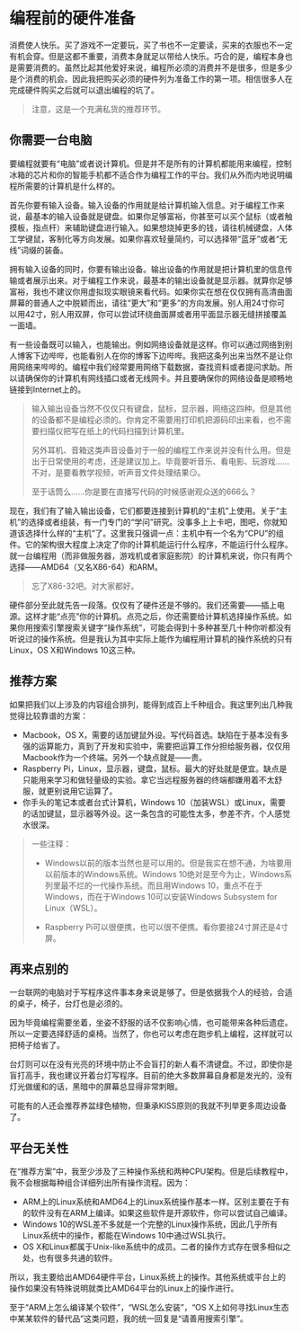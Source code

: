 # 编程前的硬件准备

消费使人快乐。买了游戏不一定要玩，买了书也不一定要读，买来的衣服也不一定有机会穿。但是这都不重要，消费本身就足以带给人快乐。巧合的是，编程本身也是需要消费的。虽然比起其他爱好来说，编程所必须的消费并不是很多，但是多少是个消费的机会。因此我把购买必须的硬件列为准备工作的第一项。相信很多人在完成硬件购买之后就可以退出编程的坑了。

> 注意，这是一个充满私货的推荐环节。

## 你需要一台电脑

要编程就要有“电脑”或者说计算机。但是并不是所有的计算机都能用来编程，控制冰箱的芯片和你的智能手机都不适合作为编程工作的平台。我们从外而内地说明编程所需要的计算机是什么样的。

首先你要有输入设备。输入设备的作用就是给计算机输入信息。对于编程工作来说，最基本的输入设备就是键盘。如果你足够富裕，你甚至可以买个鼠标（或者触摸板，指点杆）来辅助键盘进行输入。如果想烧掉更多的钱，请往机械键盘，人体工学键鼠，客制化等方向发展。如果你喜欢轻量简约，可以选择带“蓝牙”或者“无线”词缀的装备。

拥有输入设备的同时，你要有输出设备。输出设备的作用就是把计算机里的信息传输或者展示出来。对于编程工作来说，最基本的输出设备就是显示器。就算你足够富裕，我也不建议你用虚拟现实眼镜来看代码。如果你实在想在仅仅拥有高清曲面屏幕的普通人之中脱颖而出，请往“更大”和“更多”的方向发展。别人用24寸你可以用42寸，别人用双屏，你可以尝试环绕曲面屏或者用平面显示器无缝拼接覆盖一面墙。

有一些设备既可以输入，也能输出。例如网络设备就是这样。你可以通过网络到别人博客下边哔哔，也能看别人在你的博客下边哔哔。我把这条列出来当然不是让你用网络来哔哔的。编程中我们经常要用网络下载数据，查找资料或者提问求助。所以请确保你的计算机有网线插口或者无线网卡。并且要确保你的网络设备是顺畅地链接到Internet上的。

> 输入输出设备当然不仅仅只有键盘，鼠标，显示器，网络这四种。但是其他的设备都不是编程必须的。你肯定不需要用打印机把源码印出来看，也不需要扫描仪把写在纸上的代码扫描到计算机里。
>
> 另外耳机、音箱这类声音设备对于一般的编程工作来说并没有什么用。但是出于日常使用的考虑，还是建议加上。毕竟要听音乐、看电影、玩游戏……不对，是要看教学视频，听声音文件处理结果:smirk:。
>
> 至于话筒么……你是要在直播写代码的时候感谢观众送的666么？

现在，我们有了输入输出设备，它们都要连接到计算机的“主机”上使用。关于“主机”的选择或者组装，有一门专门的“学问”研究。没事多上上卡吧，图吧，你就知道该选择什么样的“主机”了。这里我只强调一点：主机中有一个名为“CPU”的组件。它的架构很大程度上决定了你的计算机能运行什么程序，不能运行什么程序。就一台编程用（而非做服务器，游戏机或者家庭影院）的计算机来说，你只有两个选择——AMD64（又名X86-64）和ARM。

> 忘了X86-32吧。对大家都好。

硬件部分至此就先告一段落。仅仅有了硬件还是不够的。我们还需要——插上电源。这样才能“点亮”你的计算机。点亮之后，你还需要给计算机选择操作系统。如果你用搜索引擎搜索关键字“操作系统”，可能会得到十多种甚至几十种你听都没有听说过的操作系统。但是我认为其中实际上能作为编程用计算机的操作系统的只有Linux，OS X和Windows 10这三种。

## 推荐方案

如果把我们以上涉及的内容组合排列，能得到成百上千种组合。我这里列出几种我觉得比较靠谱的方案：

* Macbook，OS X，需要的话加键鼠外设。写代码首选。缺陷在于基本没有多强的运算能力，真到了开发和实验中，需要把运算工作分担给服务器，仅仅用Macbook作为一个终端。另外一个缺点就是——贵。
* Raspberry Pi，Linux，显示器，键盘，鼠标。最大的好处就是便宜。缺点是只能用来学习和做轻量级的实验。拿它当远程服务器的终端都嫌用着不太舒服，就更别说用它运算了。
* 你手头的笔记本或者台式计算机，Windows 10（加装WSL）或Linux，需要的话加键鼠，显示器等外设。这一条包含的可能性太多，参差不齐，个人感觉水很深。

> 一些注释：
>
> * Windows以前的版本当然也是可以用的。但是我实在想不通，为啥要用以前版本的Windows系统。Windows 10绝对是至今为止，Windows系列里最不烂的一代操作系统。而且用Windows 10，重点不在于Windows，而在于Windows 10可以安装Windows Subsystem for Linux（WSL）。
>
> * Raspberry Pi可以很便携，也可以很不便携。看你要接24寸屏还是4寸屏。

## 再来点别的

一台联网的电脑对于写程序这件事本身来说是够了。但是依据我个人的经验，合适的桌子，椅子，台灯也是必须的。

因为毕竟编程需要坐着，坐姿不舒服的话不仅影响心情，也可能带来各种后遗症。所以一定要选择舒适的桌椅。当然了，你也可以考虑在跑步机上编程，这样就可以把椅子给省了。

台灯则可以在没有光亮的环境中防止不会盲打的新人看不清键盘。不过，即使你是盲打高手，我也建议开着台灯写程序。目前的绝大多数屏幕自身都是发光的，没有灯光做缓和的话，黑暗中的屏幕总显得非常刺眼。

可能有的人还会推荐养盆绿色植物，但秉承KISS原则的我就不列举更多周边设备了。

## 平台无关性

在“推荐方案”中，我至少涉及了三种操作系统和两种CPU架构。但是后续教程中，我不会根据每种组合详细列出所有操作流程。因为：

* ARM上的Linux系统和AMD64上的Linux系统操作基本一样。区别主要在于有的软件没有在ARM上编译。如果这些软件是开源软件，你可以尝试自己编译。
* Windows 10的WSL差不多就是一个完整的Linux操作系统，因此几乎所有Linux系统中的操作，都能在Windows 10中通过WSL执行。
* OS X和Linux都属于Unix-like系统中的成员。二者的操作方式存在很多相似之处，也有很多共通的软件。

所以，我主要给出AMD64硬件平台，Linux系统上的操作。其他系统或平台上的操作如果没有特殊说明就类比AMD64平台的Linux上的操作进行。

至于“ARM上怎么编译某个软件”，“WSL怎么安装”，“OS X上如何寻找Linux生态中某某软件的替代品”这类问题，我的统一回复是“请善用搜索引擎”。
